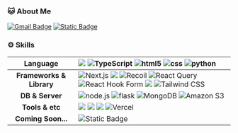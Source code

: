 ### 🐱 About Me
[![Gmail Badge](https://img.shields.io/badge/Gmail-d14836?&logo=Gmail&logoColor=white&link=mailto:josephgs.koo@gmail.com)](josephgs.koo@gmail.com) [![Static Badge](https://img.shields.io/badge/Notion-%23000000?logo=notion&logoColor=white)](https://peppered-mammal-55a.notion.site/e1dac4c446264e44a21889dc9ab5455f)

### ⚙️ Skills
| **Language** | <img src="https://img.shields.io/badge/JavaScript-F7DF1E?style=flat&logo=JavaScript&logoColor=white" /> <img src="https://img.shields.io/badge/TypeScript-3178C6?logo=typescript&logoColor=white" alt="TypeScript"> <img src="https://img.shields.io/badge/HTML-%23E34F26?logo=html5&logoColor=white" alt="html5" /> <img src="https://img.shields.io/badge/CSS-%231572B6?logo=css3&logoColor=white" alt="css" /> <img src="https://img.shields.io/badge/Python-%233776AB?logo=python&logoColor=white" alt="python" />  |
| :---: | :--- |
| **Frameworks & Library** | <img src="https://img.shields.io/badge/Next.js-000000?logo=next.js&logoColor=white" alt="Next.js"> <img src="https://img.shields.io/badge/Redux-764ABC?style=flat&logo=Redux&logoColor=white" /> <img src="https://img.shields.io/badge/Recoil-764ABC?logo=recoil&logoColor=white" alt="Recoil"> <img src="https://img.shields.io/badge/React%20Query-FF4154?logo=react-query&logoColor=white" alt="React Query"> <img src="https://img.shields.io/badge/React%20Hook%20Form-EB4034?logo=react-hook-form&logoColor=white" alt="React Hook Form"> <img src="https://img.shields.io/badge/Styled--components-DB7093?style=flat&logo=styled-components&logoColor=white" /> <img src="https://img.shields.io/badge/Tailwind%20CSS-38B2AC?logo=tailwind-css&logoColor=white" alt="Tailwind CSS"> |
| **DB & Server** | <img src="https://img.shields.io/badge/Node.js-%23339933?logo=nodedotjs&logoColor=white" alt="node.js" /> <img src="https://img.shields.io/badge/Flask-%23000000?logo=flask&logoColor=white" alt="flask" /> <img src="https://img.shields.io/badge/MongoDB-47A248?logo=mongodb&logoColor=white" alt="MongoDB"> <img src="https://img.shields.io/badge/Amazon%20S3-569A31?logo=amazon-s3&logoColor=white" alt="Amazon S3"> |
| **Tools & etc** | <img src="https://img.shields.io/badge/Visual Studio Code-007ACC?style=flat&logo=Visual Studio Code&logoColor=white" /> <img src="https://img.shields.io/badge/Git-F05032?style=flat&logo=Git&logoColor=white" /> <img src="https://img.shields.io/badge/GitHub-181717?style=flat&logo=GitHub&logoColor=white" /> <img src="https://img.shields.io/badge/Vercel-000000?logo=vercel&logoColor=white" alt="Vercel"> |
| **Coming Soon...** | ![Static Badge](https://img.shields.io/badge/Three.js-%23000000?logo=threedotjs&logoColor=white) |

<!--
**josephgs-koo/josephgs-koo** is a ✨ _special_ ✨ repository because its `README.md` (this file) appears on your GitHub profile.

Here are some ideas to get you started:

- 🔭 I’m currently working on ...
- 🌱 I’m currently learning ...
- 👯 I’m looking to collaborate on ...
- 🤔 I’m looking for help with ...
- 💬 Ask me about ...
- 📫 How to reach me: ...
- 😄 Pronouns: ...
- ⚡ Fun fact: ...
-->

